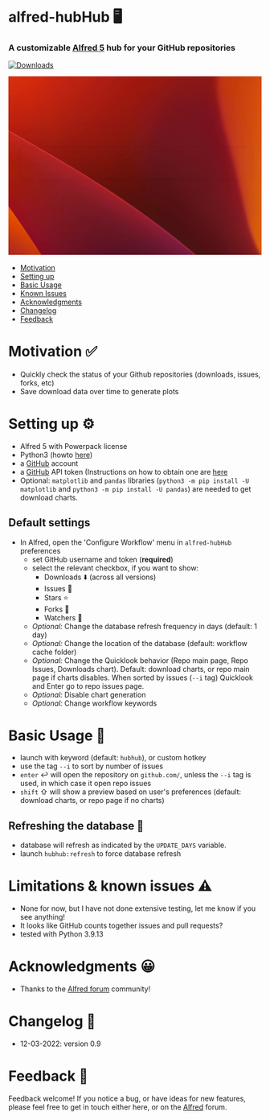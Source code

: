 # alfred-hubHub 🖥️
### A customizable [Alfred 5](https://www.alfredapp.com/) hub for your GitHub repositories



<a href="https://github.com/giovannicoppola/alfred-GitHubHub/releases/latest/">
<img alt="Downloads"
src="https://img.shields.io/github/downloads/giovannicoppola/alfred-GitHubHub/total?color=purple&label=Downloads"><br/>
</a>

![](images/hubhub.gif)


<!-- MarkdownTOC autolink="true" bracket="round" depth="3" autoanchor="true" -->

- [Motivation](#motivation)
- [Setting up](#setting-up)
- [Basic Usage](#usage)
- [Known Issues](#known-issues)
- [Acknowledgments](#acknowledgments)
- [Changelog](#changelog)
- [Feedback](#feedback)

<!-- /MarkdownTOC -->



<h1 id="motivation">Motivation ✅</h1>

- Quickly check the status of your Github repositories (downloads, issues, forks, etc) 
- Save download data over time to generate plots

<h1 id="setting-up">Setting up ⚙️</h1>

- Alfred 5 with Powerpack license
- Python3 (howto [here](https://www.freecodecamp.org/news/python-version-on-mac-update/))
- a [GitHub](https://github.com/) account
- a [GitHub](https://github.com/) API token (Instructions on how to obtain one are [here](https://docs.github.com/en/authentication/keeping-your-account-and-data-secure/creating-a-personal-access-token)
- Optional: `matplotlib` and `pandas` libraries (`python3 -m pip install -U matplotlib` and `python3 -m pip install -U pandas`) are needed to get download charts.



## Default settings 
- In Alfred, open the 'Configure Workflow' menu in `alfred-hubHub` preferences
	- set GitHub username and token (**required**)
	- select the relevant checkbox, if you want to show:
		- Downloads ⬇️ (across all versions)
		- Issues 🚨
		- Stars ⭐
		- Forks 🌿
		- Watchers 👀
	- _Optional:_ Change the database refresh frequency in days (default: 1 day)
	- _Optional:_ Change the location of the database (default: workflow cache folder)
	- _Optional:_ Change the Quicklook behavior (Repo main page, Repo Issues, Downloads chart). Default: download charts, or repo main page if charts disables. When sorted by issues (`--i` tag) Quicklook and Enter go to repo issues page. 
	- _Optional:_ Disable chart generation 
	- _Optional:_ Change workflow keywords



<h1 id="usage">Basic Usage 📖</h1>

- launch with keyword (default: `hubhub`), or custom hotkey
- use the tag `--i` to sort by number of issues
- `enter` ↩️ will open the repository on `github.com/`, unless the `--i` tag is used, in which case it open repo issues
- `shift` ⇧ will show a preview based on user's preferences (default: download charts, or repo page if no charts)



## Refreshing the database 🔄
- database will refresh as indicated by the `UPDATE_DAYS` variable. 
- launch `hubhub:refresh` to force database refresh

<h1 id="known-issues">Limitations & known issues ⚠️</h1>

- None for now, but I have not done extensive testing, let me know if you see anything!
- It looks like GitHub counts together issues and pull requests? 
- tested with Python 3.9.13


<h1 id="acknowledgments">Acknowledgments 😀</h1>

- Thanks to the [Alfred forum](https://www.alfredforum.com) community!

<h1 id="changelog">Changelog 🧰</h1>

- 12-03-2022: version 0.9


<h1 id="feedback">Feedback 🧐</h1>

Feedback welcome! If you notice a bug, or have ideas for new features, please feel free to get in touch either here, or on the [Alfred](https://www.alfredforum.com) forum. 
